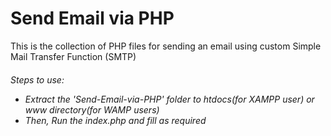 # Send Email via PHP
<p>This is the collection of PHP files for sending an email using custom Simple Mail Transfer Function (SMTP)</p>
<h6>
  <em>Steps to use: </em>
  <ul>
    <li>Extract the 'Send-Email-via-PHP' folder to htdocs(for XAMPP user) or www directory(for WAMP users)</li>
    <li>Then, Run the <em>index.php</em> and fill as required</li>
  </ul>
</h6> 

